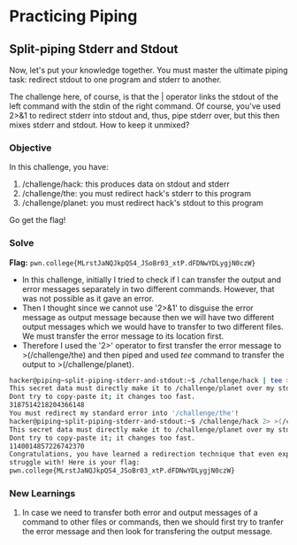 # Practicing Piping

## Split-piping Stderr and Stdout 
Now, let's put your knowledge together. You must master the ultimate piping task: redirect stdout to one program and stderr to another.

The challenge here, of course, is that the | operator links the stdout of the left command with the stdin of the right command. Of course, you've used 2>&1 to redirect stderr into stdout and, thus, pipe stderr over, but this then mixes stderr and stdout. How to keep it unmixed?

### Objective 
In this challenge, you have:

  1. /challenge/hack: this produces data on stdout and stderr
  2. /challenge/the: you must redirect hack's stderr to this program
  3. /challenge/planet: you must redirect hack's stdout to this program

Go get the flag!

### Solve
**Flag:** `pwn.college{MLrstJaNQJkpQS4_JSoBr03_xtP.dFDNwYDLygjN0czW}`

- In this challenge, initially I tried to check if I can transfer the output and error messages separately in two different commands. However, that was not possible as it gave an error.
- Then I thought since we cannot use '2>&1' to disguise the error message as output message because then we will have two different output messages which we would have to transfer to two different files. We must transfer the error message to its location first.
- Therefore I used the '2>' operator to first transfer the error message to >(/challenge/the) and then piped and used *tee* command to transfer the output to >(/challenge/planet).

```bash
hacker@piping~split-piping-stderr-and-stdout:~$ /challenge/hack | tee >(/challenge/planet)
This secret data must directly make it to /challenge/planet over my stdout.
Dont try to copy-paste it; it changes too fast.
3187514218204366148
You must redirect my standard error into '/challenge/the'!
hacker@piping~split-piping-stderr-and-stdout:~$ /challenge/hack 2> >(/challenge/the) | tee >(/challenge/planet)
This secret data must directly make it to /challenge/planet over my stdout.
Dont try to copy-paste it; it changes too fast.
1140014857226742370
Congratulations, you have learned a redirection technique that even experts
struggle with! Here is your flag:
pwn.college{MLrstJaNQJkpQS4_JSoBr03_xtP.dFDNwYDLygjN0czW}
```

### New Learnings
1. In case we need to transfer both error and output messages of a command to other files or commands, then we should first try to tranfer the error message and then look for transfering the output message.